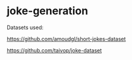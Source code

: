 # joke-generation

Datasets used:

https://github.com/amoudgl/short-jokes-dataset

https://github.com/taivop/joke-dataset
